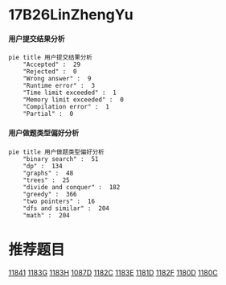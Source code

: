 # 17B26LinZhengYu

<!-- tabs:start -->



#### **用户提交结果分析**

```mermaid
pie title 用户提交结果分析
    "Accepted" :  29
    "Rejected" :  0
    "Wrong answer" :  9
    "Runtime error" :  3
    "Time limit exceeded" :  1
    "Memory limit exceeded" :  0
    "Compilation error" :  1
    "Partial" :  0
```

#### **用户做题类型偏好分析**

```mermaid
pie title 用户做题类型偏好分析
    "binary search" :  51
    "dp" :  134
    "graphs" :  48
    "trees" :  25
    "divide and conquer" :  182
    "greedy" :  366
    "two pointers" :  16
    "dfs and similar" :  204
    "math" :  204
```



<!-- tabs:end -->
# 推荐题目
[11841](https://codeforces.com/contest/1184/problem/1)
[1183G](https://codeforces.com/contest/1183/problem/G)
[1183H](https://codeforces.com/contest/1183/problem/H)
[1087D](https://codeforces.com/contest/1087/problem/D)
[1182C](https://codeforces.com/contest/1182/problem/C)
[1183E](https://codeforces.com/contest/1183/problem/E)
[1181D](https://codeforces.com/contest/1181/problem/D)
[1182F](https://codeforces.com/contest/1182/problem/F)
[1180D](https://codeforces.com/contest/1180/problem/D)
[1180C](https://codeforces.com/contest/1180/problem/C)
